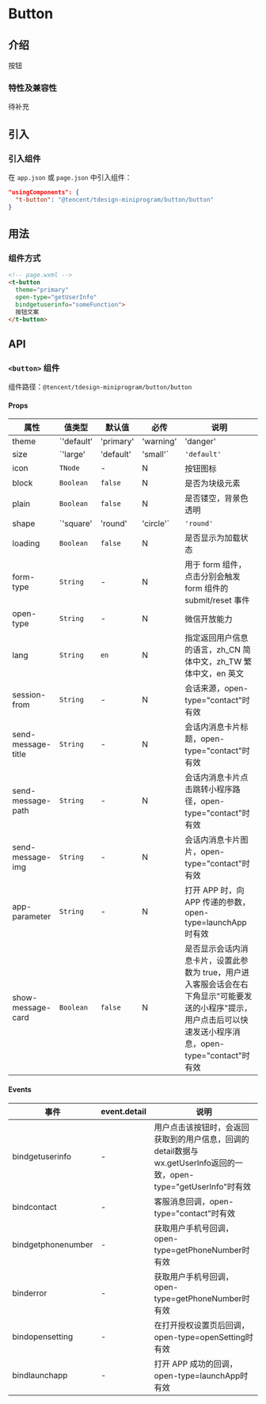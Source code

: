 # Button

## 介绍

按钮

### 特性及兼容性

待补充

## 引入

### 引入组件

在 `app.json` 或 `page.json` 中引入组件：

```json
"usingComponents": {
  "t-button": "@tencent/tdesign-miniprogram/button/button"
}
```

## 用法

### 组件方式

```html
<!-- page.wxml -->
<t-button
  theme="primary"
  open-type="getUserInfo"
  bindgetuserinfo="someFunction">
  按钮文案
</t-button>
```

## API

### `<button>` 组件

组件路径：`@tencent/tdesign-miniprogram/button/button`

#### Props

| 属性 | 值类型 | 默认值 | 必传 | 说明 |
|-----|-------|-------|-----|-----|
| theme | `'default' | 'primary' | 'warning' | 'danger' | 'success' | 'text' | 'ghost'` | `'default'` | N | 按钮样式 |
| size | `'large' | 'default' | 'small'` | `'default'` | N | 按钮大小 |
| icon | `TNode` | - | N | 按钮图标 |
| block | `Boolean` | `false` | N | 是否为块级元素 |
| plain | `Boolean` | `false` | N | 是否镂空，背景色透明 |
| shape | `'square' | 'round' | 'circle'` | `'round'` | N | 按钮边角类型 |
| loading | `Boolean` | `false` | N | 是否显示为加载状态 |
| form-type | `String` | - | N | 用于 form 组件，点击分别会触发 form 组件的 submit/reset 事件 |
| open-type | `String` | - | N | 微信开放能力 |
| lang | `String` | `en` | N | 指定返回用户信息的语言，zh_CN 简体中文，zh_TW 繁体中文，en 英文 |
| session-from | `String` | - | N | 会话来源，open-type="contact"时有效 |
| send-message-title | `String` | - | N | 会话内消息卡片标题，open-type="contact"时有效 |
| send-message-path | `String` | - | N | 会话内消息卡片点击跳转小程序路径，open-type="contact"时有效 |
| send-message-img | `String` | - | N | 会话内消息卡片图片，open-type="contact"时有效 |
| app-parameter | `String` | - | N | 打开 APP 时，向 APP 传递的参数，open-type=launchApp时有效 |
| show-message-card | `Boolean` | `false` | N | 是否显示会话内消息卡片，设置此参数为 true，用户进入客服会话会在右下角显示"可能要发送的小程序"提示，用户点击后可以快速发送小程序消息，open-type="contact"时有效 |

#### Events

| 事件 | event.detail | 说明 |
|-----|------|-----|
| bindgetuserinfo| - | 用户点击该按钮时，会返回获取到的用户信息，回调的detail数据与wx.getUserInfo返回的一致，open-type="getUserInfo"时有效 |
| bindcontact| - | 客服消息回调，open-type="contact"时有效 |
| bindgetphonenumber| - | 获取用户手机号回调，open-type=getPhoneNumber时有效 |
| binderror| - | 获取用户手机号回调，open-type=getPhoneNumber时有效 |
| bindopensetting| - | 在打开授权设置页后回调，open-type=openSetting时有效 |
| bindlaunchapp| - | 打开 APP 成功的回调，open-type=launchApp时有效 |
